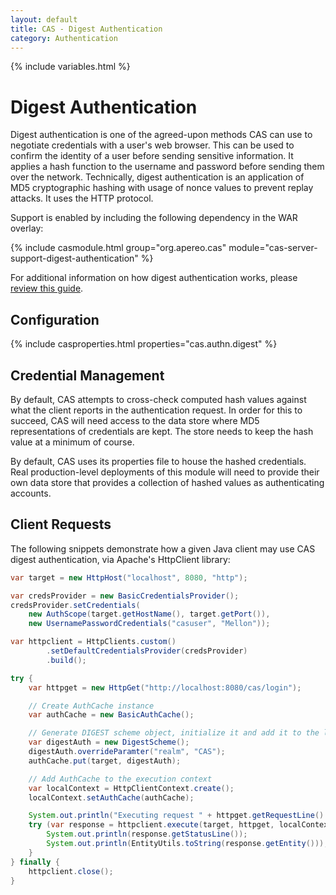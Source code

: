 ```yaml
---
layout: default
title: CAS - Digest Authentication
category: Authentication
---
```

{% include variables.html %}


# Digest Authentication

Digest authentication is one of the agreed-upon methods CAS can use to negotiate credentials with a user's
web browser. This can be used to confirm the identity of a user before sending sensitive information.
It applies a hash function to the username and password before sending them over the network.
Technically, digest authentication is an application of MD5 cryptographic
hashing with usage of nonce values to prevent replay attacks. It uses the HTTP protocol.

Support is enabled by including the following dependency in the WAR overlay:

{% include casmodule.html group="org.apereo.cas" module="cas-server-support-digest-authentication" %}

For additional information on how digest authentication works,
please [review this guide](https://en.wikipedia.org/wiki/Digest_access_authentication).

## Configuration

{% include casproperties.html properties="cas.authn.digest" %}

## Credential Management

By default, CAS attempts to cross-check computed hash values against what the client reports in the authentication request.
In order for this to succeed, CAS will need access to the data store where MD5 representations of credentials are kept. The store
needs to keep the hash value at a minimum of course.

By default, CAS uses its properties file to house the hashed credentials. Real production-level deployments
of this module will need to provide their own data store that provides a collection of hashed values as authenticating accounts.

## Client Requests

The following snippets demonstrate how a given Java client may use CAS digest authentication,
via Apache's HttpClient library:

```java
var target = new HttpHost("localhost", 8080, "http");

var credsProvider = new BasicCredentialsProvider();
credsProvider.setCredentials(
    new AuthScope(target.getHostName(), target.getPort()),
    new UsernamePasswordCredentials("casuser", "Mellon"));

var httpclient = HttpClients.custom()
        .setDefaultCredentialsProvider(credsProvider)
        .build();

try {
    var httpget = new HttpGet("http://localhost:8080/cas/login");

    // Create AuthCache instance
    var authCache = new BasicAuthCache();

    // Generate DIGEST scheme object, initialize it and add it to the local auth cache
    var digestAuth = new DigestScheme();
    digestAuth.overrideParamter("realm", "CAS");
    authCache.put(target, digestAuth);

    // Add AuthCache to the execution context
    var localContext = HttpClientContext.create();
    localContext.setAuthCache(authCache);

    System.out.println("Executing request " + httpget.getRequestLine() + " to " + target);
    try (var response = httpclient.execute(target, httpget, localContext)) {
        System.out.println(response.getStatusLine());
        System.out.println(EntityUtils.toString(response.getEntity()));
    }
} finally {
    httpclient.close();
}
```
